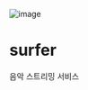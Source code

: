 ![image](https://github.com/user-attachments/assets/ad5a3402-1382-49e3-83cc-a7e5eff4075d)

# surfer 
음악 스트리밍 서비스
